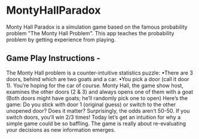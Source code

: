 # MontyHallParadox

Monty Hall Paradox is a simulation game based on the famous probability problem "The Monty Hall Problem". This app teaches the probability problem by getting experience from playing.

## Game Play Instructions -
The Monty Hall problem is a counter-intuitive statistics puzzle:
•There are 3 doors, behind which are two goats and a car.
•You pick a door (call it door 1). You’re hoping for the car of course.
Monty Hall, the game show host, examines the other doors (2 & 3) and always opens one of them with a goat (Both doors might have goats; he’ll randomly pick one to open)
Here’s the game: Do you stick with door 1 (original guess) or switch to the other unopened door? Does it matter? Surprisingly, the odds aren’t 50-50. If you switch doors, you’ll win 2/3 times!
Today let’s get an intuition for why a simple game could be so baffling. The game is really about re-evaluating your decisions as new information emerges.
